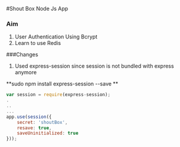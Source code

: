 #Shout Box Node Js App

### Aim

1. User Authentication Using Bcrypt
2. Learn to use Redis

###Changes

1. Used express-session since session is not bundled with express anymore

**sudo npm install express-session --save **

```javascript
var session = require(express-session);
.
..
...
app.use(session({
	secret: 'shoutBox',
	resave: true,
	saveUninitialized: true
}));

```